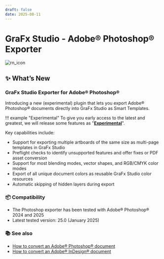 ```yaml
---
draft: false
date: 2025-08-11
---
```


# GraFx Studio - Adobe® Photoshop® Exporter

![rn_icon](/assets/icon-GraFx-Studio.svg)

## ✨ What’s New

### GraFx Studio Exporter for Adobe® Photoshop®

Introducing a new (experimental) plugin that lets you export Adobe® Photoshop® documents directly into GraFx Studio as Smart Templates.  

<!-- more -->

!!! example "Experimental"
	To give you early access to the latest and greatest, we will release some features as "**[Experimental](/release-notes/experimental/)**".
	
Key capabilities include:

- Support for exporting multiple artboards of the same size as multi-page templates in GraFx Studio  
- Preflight checks to identify unsupported features and offer fixes or PDF asset conversion  
- Support for most blending modes, vector shapes, and RGB/CMYK color modes  
- Export of all unique document colors as reusable GraFx Studio color resources  
- Automatic skipping of hidden layers during export

### 📦 Compatibility

- The Photoshop exporter has been tested with Adobe® Photoshop® 2024 and 2025  
- Latest tested version: 25.0 (January 2025)  

### 📚 See also

- [How to convert an Adobe® Photoshop® document](/GraFx-Studio/convert/Adobe-Photoshop/)  
- [How to convert an Adobe® InDesign® document](/GraFx-Studio/convert/Adobe-InDesign/)